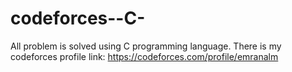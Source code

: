 # codeforces--C-
All problem is solved using C programming language.
There is my codeforces profile link:
  https://codeforces.com/profile/emranalm

